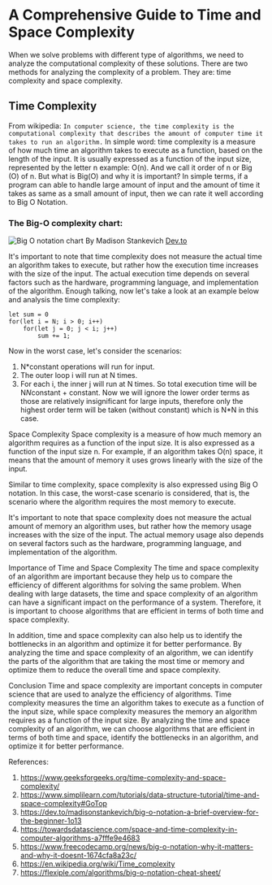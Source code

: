 # A Comprehensive Guide to Time and Space Complexity
When we solve problems with different type of algorithms, we need to analyze the computational complexity of these solutions. There are two methods for analyzing the complexity of a problem. They are: time complexity and space complexity.

## Time Complexity
From wikipedia: `In computer science, the time complexity is the computational complexity that describes the amount of computer time it takes to run an algorithm.` In simple word: time complexity is a measure of how much time an algorithm takes to execute as a function, based on the length of the input. It is usually expressed as a function of the input size, represented by the letter n example: O(n). And we call it order of n or Big (O) of n. But what is Big(O) and why it is important? In simple terms, if a program can able to handle large amount of input and the amount of time it takes as same as a small amount of input, then we can rate it well according to Big O Notation.
### The Big-O complexity chart:
![Big O notation chart](https://thepracticaldev.s3.amazonaws.com/i/1omv0tmikzeaj24z8ps2.jpeg)
By Madison Stankevich [Dev.to](https://dev.to/madisonstankevich/big-o-notation-a-brief-overview-for-the-beginner-1o13)

It's important to note that time complexity does not measure the actual time an algorithm takes to execute, but rather how the execution time increases with the size of the input. The actual execution time depends on several factors such as the hardware, programming language, and implementation of the algorithm. Enough talking, now let's take a look at an example below and analysis the time complexity:
```
let sum = 0
for(let i = N; i > 0; i++)
    for(let j = 0; j < i; j++)
        sum += 1;
```
Now in the worst case, let's consider the scenarios:
1. N*constant operations will run for input.
2. The outer loop i will run at N times.
3. For each i, the inner j will run at N times.
So total execution time will be N*N*constant + constant. Now we will ignore the lower order terms as those are relatively insignificant for large inputs, therefore only the highest order term will be taken (without constant) which is N*N in this case.

Space Complexity
Space complexity is a measure of how much memory an algorithm requires as a function of the input size. It is also expressed as a function of the input size n. For example, if an algorithm takes O(n) space, it means that the amount of memory it uses grows linearly with the size of the input.

Similar to time complexity, space complexity is also expressed using Big O notation. In this case, the worst-case scenario is considered, that is, the scenario where the algorithm requires the most memory to execute.

It's important to note that space complexity does not measure the actual amount of memory an algorithm uses, but rather how the memory usage increases with the size of the input. The actual memory usage also depends on several factors such as the hardware, programming language, and implementation of the algorithm.

Importance of Time and Space Complexity
The time and space complexity of an algorithm are important because they help us to compare the efficiency of different algorithms for solving the same problem. When dealing with large datasets, the time and space complexity of an algorithm can have a significant impact on the performance of a system. Therefore, it is important to choose algorithms that are efficient in terms of both time and space complexity.

In addition, time and space complexity can also help us to identify the bottlenecks in an algorithm and optimize it for better performance. By analyzing the time and space complexity of an algorithm, we can identify the parts of the algorithm that are taking the most time or memory and optimize them to reduce the overall time and space complexity.

Conclusion
Time and space complexity are important concepts in computer science that are used to analyze the efficiency of algorithms. Time complexity measures the time an algorithm takes to execute as a function of the input size, while space complexity measures the memory an algorithm requires as a function of the input size. By analyzing the time and space complexity of an algorithm, we can choose algorithms that are efficient in terms of both time and space, identify the bottlenecks in an algorithm, and optimize it for better performance.

References:
1. https://www.geeksforgeeks.org/time-complexity-and-space-complexity/
2. https://www.simplilearn.com/tutorials/data-structure-tutorial/time-and-space-complexity#GoTop
3. https://dev.to/madisonstankevich/big-o-notation-a-brief-overview-for-the-beginner-1o13
4. https://towardsdatascience.com/space-and-time-complexity-in-computer-algorithms-a7fffe9e4683
5. https://www.freecodecamp.org/news/big-o-notation-why-it-matters-and-why-it-doesnt-1674cfa8a23c/
6. https://en.wikipedia.org/wiki/Time_complexity
7. https://flexiple.com/algorithms/big-o-notation-cheat-sheet/